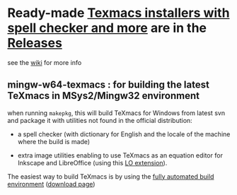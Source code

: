 # Ready-made [Texmacs installers with spell checker and more](https://github.com/slowphil/mingw-w64-texmacs/releases) are in the [Releases](https://github.com/slowphil/mingw-w64-texmacs/releases)

see the [wiki](https://github.com/slowphil/mingw-w64-texmacs/wiki) for more info

## mingw-w64-texmacs : for building the latest TeXmacs in MSys2/Mingw32 environment

when running `makepkg`, this will build TeXmacs for Windows from latest svn and package it with utilities not found in the official distribution: 

- a spell checker (with dictionary for English and the locale of the machine where the build is made)

- extra image utilities enabling to use TeXmacs as an equation editor for Inkscape and LibreOffice (using this [LO extension](https://github.com/slowphil/SVG_and_TeXmacs_for_LibreOffice)).


The easiest way to build TeXmacs is by using the [fully automated build environment](https://github.com/slowphil/texmacs-win-builder) ([download page](https://github.com/slowphil/texmacs-win-builder/releases/latest))



